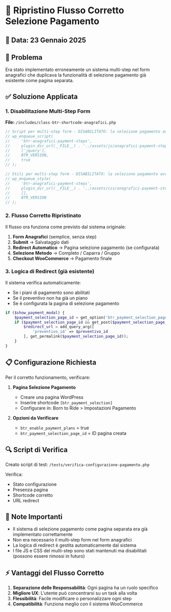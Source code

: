 # 🔧 Ripristino Flusso Corretto Selezione Pagamento

## 📅 Data: 23 Gennaio 2025

## 🎯 Problema
Era stato implementato erroneamente un sistema multi-step nel form anagrafici che duplicava la funzionalità di selezione pagamento già esistente come pagina separata.

## ✅ Soluzione Applicata

### 1. **Disabilitazione Multi-Step Form**
**File:** `/includes/class-btr-shortcode-anagrafici.php`

```php
// Script per multi-step form - DISABILITATO: la selezione pagamento avviene nella pagina successiva
// wp_enqueue_script(
//     'btr-anagrafici-payment-steps',
//     plugin_dir_url(__FILE__) . '../assets/js/anagrafici-payment-steps.js',
//     ['jquery'],
//     BTR_VERSION,
//     true
// );

// Stili per multi-step form - DISABILITATO: la selezione pagamento avviene nella pagina successiva
// wp_enqueue_style(
//     'btr-anagrafici-payment-steps',
//     plugin_dir_url(__FILE__) . '../assets/css/anagrafici-payment-steps.css',
//     [],
//     BTR_VERSION
// );
```

### 2. **Flusso Corretto Ripristinato**

Il flusso ora funziona come previsto dal sistema originale:

1. **Form Anagrafici** (semplice, senza step)
2. **Submit** → Salvataggio dati
3. **Redirect Automatico** → Pagina selezione pagamento (se configurata)
4. **Selezione Metodo** → Completo / Caparra / Gruppo
5. **Checkout WooCommerce** → Pagamento finale

### 3. **Logica di Redirect (già esistente)**

Il sistema verifica automaticamente:
- Se i piani di pagamento sono abilitati
- Se il preventivo non ha già un piano
- Se è configurata la pagina di selezione pagamento

```php
if ($show_payment_modal) {
    $payment_selection_page_id = get_option('btr_payment_selection_page_id');
    if ($payment_selection_page_id && get_post($payment_selection_page_id)) {
        $redirect_url = add_query_arg([
            'preventivo_id' => $preventivo_id
        ], get_permalink($payment_selection_page_id));
    }
}
```

## 📋 Configurazione Richiesta

Per il corretto funzionamento, verificare:

1. **Pagina Selezione Pagamento**
   - Creare una pagina WordPress
   - Inserire shortcode `[btr_payment_selection]`
   - Configurare in: Born to Ride > Impostazioni Pagamento

2. **Opzioni da Verificare**
   - `btr_enable_payment_plans` = true
   - `btr_payment_selection_page_id` = ID pagina creata

## 🔍 Script di Verifica

Creato script di test: `/tests/verifica-configurazione-pagamento.php`

Verifica:
- Stato configurazione
- Presenza pagina
- Shortcode corretto
- URL redirect

## 📝 Note Importanti

- Il sistema di selezione pagamento come pagina separata era già implementato correttamente
- Non era necessario il multi-step form nel form anagrafici
- La logica di redirect è gestita automaticamente dal sistema
- I file JS e CSS del multi-step sono stati mantenuti ma disabilitati (possono essere rimossi in futuro)

## ⚡ Vantaggi del Flusso Corretto

1. **Separazione delle Responsabilità**: Ogni pagina ha un ruolo specifico
2. **Migliore UX**: L'utente può concentrarsi su un task alla volta
3. **Flessibilità**: Facile modificare o personalizzare ogni step
4. **Compatibilità**: Funziona meglio con il sistema WooCommerce